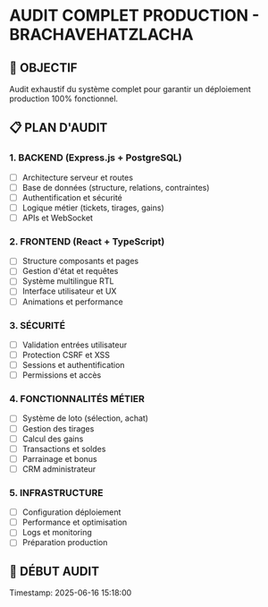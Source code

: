 # AUDIT COMPLET PRODUCTION - BRACHAVEHATZLACHA

## 🎯 OBJECTIF
Audit exhaustif du système complet pour garantir un déploiement production 100% fonctionnel.

## 📋 PLAN D'AUDIT

### 1. BACKEND (Express.js + PostgreSQL)
- [ ] Architecture serveur et routes
- [ ] Base de données (structure, relations, contraintes)
- [ ] Authentification et sécurité
- [ ] Logique métier (tickets, tirages, gains)
- [ ] APIs et WebSocket

### 2. FRONTEND (React + TypeScript)
- [ ] Structure composants et pages
- [ ] Gestion d'état et requêtes
- [ ] Système multilingue RTL
- [ ] Interface utilisateur et UX
- [ ] Animations et performance

### 3. SÉCURITÉ
- [ ] Validation entrées utilisateur
- [ ] Protection CSRF et XSS
- [ ] Sessions et authentification
- [ ] Permissions et accès

### 4. FONCTIONNALITÉS MÉTIER
- [ ] Système de loto (sélection, achat)
- [ ] Gestion des tirages
- [ ] Calcul des gains
- [ ] Transactions et soldes
- [ ] Parrainage et bonus
- [ ] CRM administrateur

### 5. INFRASTRUCTURE
- [ ] Configuration déploiement
- [ ] Performance et optimisation
- [ ] Logs et monitoring
- [ ] Préparation production

## 🚀 DÉBUT AUDIT
Timestamp: 2025-06-16 15:18:00